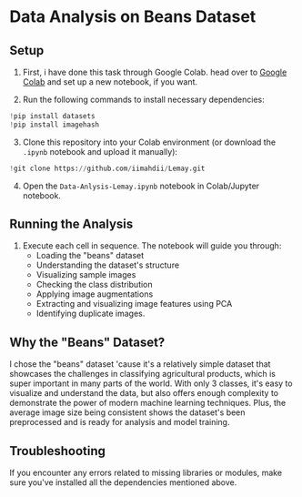 # Data Analysis on Beans Dataset

## Setup

1. First, i have done this task through Google Colab. head over to [Google Colab](https://colab.research.google.com/) and set up a new notebook, if you want.

2. Run the following commands to install necessary dependencies:

```python
!pip install datasets
!pip install imagehash
```

3. Clone this repository into your Colab environment (or download the `.ipynb` notebook and upload it manually):

```python
!git clone https://github.com/iimahdii/Lemay.git
```

4. Open the `Data-Anlysis-Lemay.ipynb` notebook in Colab/Jupyter notebook.

## Running the Analysis

1. Execute each cell in sequence. The notebook will guide you through:
   - Loading the "beans" dataset
   - Understanding the dataset's structure
   - Visualizing sample images
   - Checking the class distribution
   - Applying image augmentations
   - Extracting and visualizing image features using PCA
   - Identifying duplicate images.

## Why the "Beans" Dataset?

I chose the "beans" dataset 'cause it's a relatively simple dataset that showcases the challenges in classifying agricultural products, which is super important in many parts of the world. With only 3 classes, it's easy to visualize and understand the data, but also offers enough complexity to demonstrate the power of modern machine learning techniques. Plus, the average image size being consistent shows the dataset's been preprocessed and is ready for analysis and model training.

## Troubleshooting

If you encounter any errors related to missing libraries or modules, make sure you've installed all the dependencies mentioned above.
